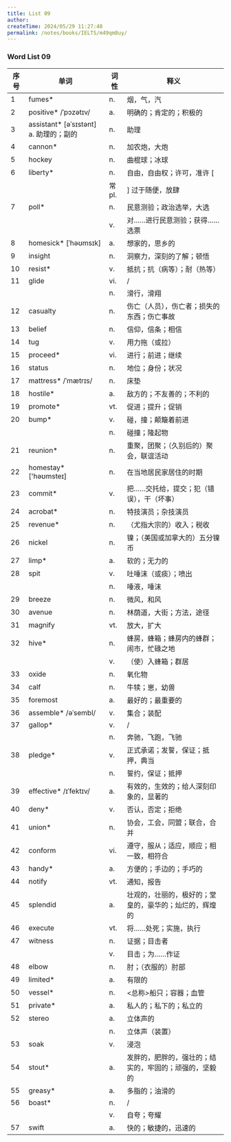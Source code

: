 ```yaml
---
title: List 09
author:
createTime: 2024/05/29 11:27:48
permalink: /notes/books/IELTS/m49qm8uy/
---
```



### Word List 09

| 序号 | 单词       | 词性    | 释义                                  |
|------|------------|---------|---------------------------------------|
| 1 | fumes* | n. | 烟，气，汽 |
| 2 | positive* /ˈpɔzətɪv/ | a. | 明确的；肯定的；积极的 |
| 3 | assistant* [əˈsɪstənt] a. 助理的；副的 | n. | 助理 |
| 4 | cannon* | n. | 加农炮，大炮 |
| 5 | hockey | n. | 曲棍球；冰球 |
| 6 | liberty* | n. | 自由，自由权；许可，准许 [ |
|      |            | 常pl.   | ] 过于随便，放肆 |
| 7 | poll* | n. | 民意测验；政治选举，大选 |
|      |            | v.   | 对……进行民意测验；获得……选票 |
| 8 | homesick* [ˈhəʊmsɪk] | a. | 想家的，思乡的 |
| 9 | insight | n. | 洞察力，深刻的了解；顿悟 |
| 10 | resist* | v. | 抵抗；抗（病等）；耐（热等） |
| 11 | glide | vi. | / |
|      |            | n.   | 滑行，滑翔 |
| 12 | casualty | n. | 伤亡（人员），伤亡者；损失的东西；伤亡事故 |
| 13 | belief | n. | 信仰，信条；相信 |
| 14 | tug | v. | 用力拖（或拉） |
| 15 | proceed* | vi. | 进行；前进；继续 |
| 16 | status | n. | 地位；身份；状况 |
| 17 | mattress* /ˈmætrɪs/ | n. | 床垫 |
| 18 | hostile* | a. | 敌方的；不友善的；不利的 |
| 19 | promote* | vt. | 促进；提升；促销 |
| 20 | bump* | v. | 碰，撞；颠簸着前进 |
|      |            | n.   | 碰撞；隆起物 |
| 21 | reunion* | n. | 重聚，团聚；（久别后的）聚会，联谊活动 |
| 22 | homestay* ['həʊmsteɪ] | n. | 在当地居民家居住的时期 |
| 23 | commit* | v. | 把……交托给，提交；犯（错误），干（坏事） |
| 24 | acrobat* | n. | 特技演员；杂技演员 |
| 25 | revenue* | n. | （尤指大宗的）收入；税收 |
| 26 | nickel | n. | 镍；（美国或加拿大的）五分镍币 |
| 27 | limp* | a. | 软的；无力的 |
| 28 | spit | v. | 吐唾沫（或痰）；喷出 |
|      |            | n.   | 唾液，唾沫 |
| 29 | breeze | n. | 微风，和风 |
| 30 | avenue | n. | 林荫道，大街；方法，途径 |
| 31 | magnify | vt. | 放大，扩大 |
| 32 | hive* | n. | 蜂房，蜂箱；蜂房内的蜂群；闹市，忙碌之地 |
|      |            | v.   | （使）入蜂箱；群居 |
| 33 | oxide | n. | 氧化物 |
| 34 | calf | n. | 牛犊；崽，幼兽 |
| 35 | foremost | a. | 最好的；最重要的 |
| 36 | assemble* /əˈsembl/ | v. | 集合；装配 |
| 37 | gallop* | v. | / |
|      |            | n.   | 奔驰，飞跑，飞驰 |
| 38 | pledge* | v. | 正式承诺；发誓，保证；抵押，典当 |
|      |            | n.   | 誓约，保证；抵押 |
| 39 | effective* /ɪˈfektɪv/ | a. | 有效的，生效的；给人深刻印象的，显著的 |
| 40 | deny* | v. | 否认，否定；拒绝 |
| 41 | union* | n. | 协会，工会，同盟；联合，合并 |
| 42 | conform | vi. | 遵守，服从；适应，顺应；相一致，相符合 |
| 43 | handy* | a. | 方便的；手边的；手巧的 |
| 44 | notify | vt. | 通知，报告 |
| 45 | splendid | a. | 壮观的，壮丽的，极好的；堂皇的，豪华的；灿烂的，辉煌的 |
| 46 | execute | vt. | 将……处死；实施，执行 |
| 47 | witness | n. | 证据；目击者 |
|      |            | v.   | 目击；为……作证 |
| 48 | elbow | n. | 肘；（衣服的）肘部 |
| 49 | limited* | a. | 有限的 |
| 50 | vessel* | n. | <总称>船只；容器；血管 |
| 51 | private* | a. | 私人的；私下的；私立的 |
| 52 | stereo | a. | 立体声的 |
|      |            | n.   | 立体声（装置） |
| 53 | soak | v. | 浸泡 |
| 54 | stout* | a. | 发胖的，肥胖的，强壮的；结实的，牢固的；顽强的，坚毅的 |
| 55 | greasy* | a. | 多脂的；油滑的 |
| 56 | boast* | n. | / |
|      |            | v.   | 自夸；夸耀 |
| 57 | swift | a. | 快的；敏捷的，迅速的 |